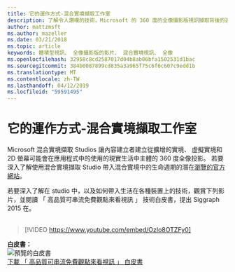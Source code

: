 ```yaml
---
title: 它的運作方式-混合實境擷取工作室
description: 了解令人讚嘆的技術，Microsoft 的 360 度的全像攝影版視訊擷取背後的運作方式。
author: mattzmsft
ms.author: mazeller
ms.date: 03/21/2018
ms.topic: article
keywords: 體積型視訊、 全像攝影版的影片、 混合實境視訊、 全像
ms.openlocfilehash: 32958c8cd2587017d04b8ab06bfa1502531d1bac
ms.sourcegitcommit: 384b0087899cd835a3a965f75c6f6c607c9edd1b
ms.translationtype: MT
ms.contentlocale: zh-TW
ms.lasthandoff: 04/12/2019
ms.locfileid: "59591495"
---
```

# <a name="how-it-works---mixed-reality-capture-studios"></a>它的運作方式-混合實境擷取工作室

Microsoft 混合實境擷取 Studios 讓內容建立者建立從擴增的實境、 虛擬實境和 2D 螢幕可能會在應用程式中的使用的現實生活中主體的 360 度全像投影。 若要深入了解使用混合實境擷取 Studio 帶入混合實境中的生命週期的潛在[瀏覽的官方網站](https://www.microsoft.com/mixed-reality/capture-studios)。

若要深入了解在 studio 中，以及如何帶入生活在各種裝置上的技術，觀賞下列影片，並閱讀 「 高品質可串流免費觀點來看視訊 」 技術白皮書，提出 Siggraph 2015 在。
<br>
<br>
>[!VIDEO https://www.youtube.com/embed/OzIo8OTZFy0]


**白皮書：**<br>
![預覽的白皮書](images/siggraph-whitepaper-thumb-200px.png)<br>
[下載 「 高品質可串流免費觀點來看視訊 」 白皮書](images/high-quality-streamable-free-viewpoint-video.pdf)
